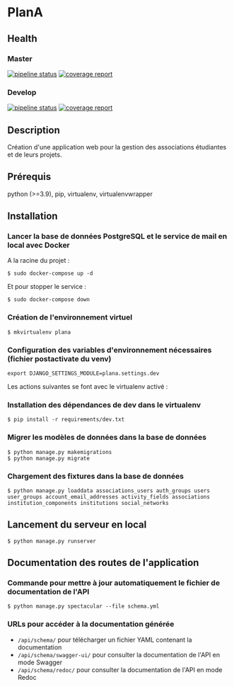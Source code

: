 # PlanA

## Health

### Master

[![pipeline status](https://git.unistra.fr/di/plan_a/plana/badges/master/pipeline.svg)](https://git.unistra.fr/di/plan_a/plana/-/commits/master)
[![coverage report](https://git.unistra.fr/di/plan_a/plana/badges/master/coverage.svg)](https://git.unistra.fr/di/plan_a/plana/-/commits/master)

### Develop

[![pipeline status](https://git.unistra.fr/di/plan_a/plana/badges/develop/pipeline.svg)](https://git.unistra.fr/di/plan_a/plana/-/commits/develop)
[![coverage report](https://git.unistra.fr/di/plan_a/plana/badges/develop/coverage.svg)](https://git.unistra.fr/di/plan_a/plana/-/commits/develop)

## Description

Création d'une application web pour la gestion des associations étudiantes et de leurs projets.

## Prérequis

python (>=3.9), pip, virtualenv, virtualenvwrapper

## Installation

### Lancer la base de données PostgreSQL et le service de mail en local avec Docker

A la racine du projet :

```
$ sudo docker-compose up -d
```

Et pour stopper le service :
```
$ sudo docker-compose down
```

### Création de l'environnement virtuel

```
$ mkvirtualenv plana
```

### Configuration des variables d'environnement nécessaires (fichier postactivate du venv)

```
export DJANGO_SETTINGS_MODULE=plana.settings.dev
```


Les actions suivantes se font avec le virtualenv activé :


### Installation des dépendances de dev dans le virtualenv

```
$ pip install -r requirements/dev.txt
```

### Migrer les modèles de données dans la base de données
```
$ python manage.py makemigrations
$ python manage.py migrate
```

### Chargement des fixtures dans la base de données
```
$ python manage.py loaddata associations_users auth_groups users user_groups account_email_addresses activity_fields associations institution_components institutions social_networks
```

## Lancement du serveur en local
```
$ python manage.py runserver
```

## Documentation des routes de l'application

### Commande pour mettre à jour automatiquement le fichier de documentation de l'API
```
$ python manage.py spectacular --file schema.yml
```

### URLs pour accéder à la documentation générée
- `/api/schema/` pour télécharger un fichier YAML contenant la documentation
- `/api/schema/swagger-ui/` pour consulter la documentation de l'API en mode Swagger
- `/api/schema/redoc/` pour consulter la documentation de l'API en mode Redoc

